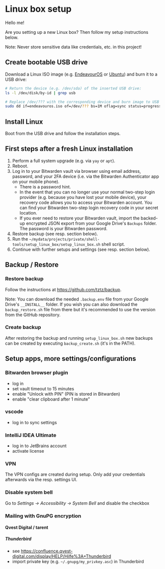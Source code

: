 # Linux box setup

Hello me!

Are you setting up a new Linux box? Then follow my setup instructions below.

Note: Never store sensitive data like credentials, etc. in this project!

## Create bootable USB drive

Download a Linux ISO image (e.g. [EndeavourOS](https://endeavouros.com/) or [Ubuntu](https://ubuntu.com/)) and burn it to a USB drive:

```sh
# Return the device (e.g. /dev/sda) of the inserted USB drive:
ls -l /dev/disk/by-id | grep usb

# Replace /dev/??? with the corresponding device and burn image to USB drive:
sudo dd if=endeavouros.iso of=/dev/??? bs=1M oflag=sync status=progress
```

## Install Linux

Boot from the USB drive and follow the installation steps.

## First steps after a fresh Linux installation

1. Perform a full system upgrade (e.g. via `yay` or `apt`).
1. Reboot.
1. Log in to your Bitwarden vault via browser using email address, password, and your 2FA device (i.e. via the Bitwarden Authenticator app on your mobile phone).
   - There is a password hint.
   - In the event that you can no longer use your normal two-step login provider (e.g. because you have lost your mobile device), your recovery code allows you to access your Bitwarden account. You can find your Bitwarden two-step login recovery code in your secret location.
   - If you ever need to restore your Bitwarden vault, import the backed-up encrypted JSON export from your Google Drive's `Backups` folder. The password is your Bitwarden password.
1. Restore backup (see resp. section below).
1. Run the `~/mydata/projects/private/shell-tools/setup_linux_box/setup_linux_box.sh` shell script.
1. Continue with further setups and settings (see resp. section below).

## Backup / Restore

### Restore backup

Follow the instructions at <https://github.com/tztz/backup>.

Note: You can download the needed `.backup.env` file from your Google Drive's `__INSTALL__` folder.
If you wish you can also download the `backup_restore.sh` file from there but it's recommended to use the version from the GitHub repository.

### Create backup

After restoring the backup and running `setup_linux_box.sh` new backups can be created by executing `backup_create.sh` (it's in the PATH).

## Setup apps, more settings/configurations

### Bitwarden browser plugin

- log in
- set vault timeout to 15 minutes
- enable "Unlock with PIN" (PIN is stored in Bitwarden)
- enable "clear clipboard after 1 minute"

### vscode

- log in to sync settings

### IntelliJ IDEA Ultimate

- log in to JetBrains account
- activate license

### VPN

The VPN configs are created during setup. Only add your credentials afterwards via the resp. settings UI.

### Disable system bell

Go to _Settings -> Accessibility -> System Bell_ and disable the checkbox

### Mailing with GnuPG encryption

#### Qvest Digital / tarent

##### Thunderbird

- see <https://confluence.qvest-digital.com/display/HELP/Hilfe%3A+Thunderbird>
- import private key (e.g. `~/.gnupg/my_privkey.asc`) in Thunderbird

